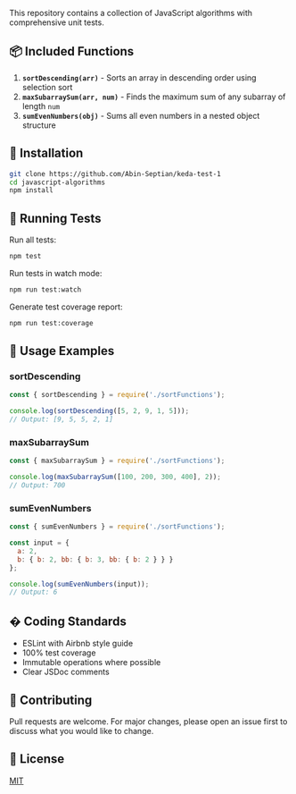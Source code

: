 This repository contains a collection of JavaScript algorithms with comprehensive unit tests.

## 📦 Included Functions

1. **`sortDescending(arr)`** - Sorts an array in descending order using selection sort
2. **`maxSubarraySum(arr, num)`** - Finds the maximum sum of any subarray of length `num`
3. **`sumEvenNumbers(obj)`** - Sums all even numbers in a nested object structure

## 🚀 Installation

```bash
git clone https://github.com/Abin-Septian/keda-test-1
cd javascript-algorithms
npm install
```

## 🧪 Running Tests

Run all tests:
```bash
npm test
```

Run tests in watch mode:
```bash
npm run test:watch
```

Generate test coverage report:
```bash
npm run test:coverage
```

## 📝 Usage Examples

### sortDescending
```javascript
const { sortDescending } = require('./sortFunctions');

console.log(sortDescending([5, 2, 9, 1, 5])); 
// Output: [9, 5, 5, 2, 1]
```

### maxSubarraySum
```javascript
const { maxSubarraySum } = require('./sortFunctions');

console.log(maxSubarraySum([100, 200, 300, 400], 2));
// Output: 700
```

### sumEvenNumbers
```javascript
const { sumEvenNumbers } = require('./sortFunctions');

const input = {
  a: 2,
  b: { b: 2, bb: { b: 3, bb: { b: 2 } } }
};

console.log(sumEvenNumbers(input));
// Output: 6
```

## � Coding Standards

- ESLint with Airbnb style guide
- 100% test coverage
- Immutable operations where possible
- Clear JSDoc comments

## 🤝 Contributing

Pull requests are welcome. For major changes, please open an issue first to discuss what you would like to change.

## 📜 License

[MIT](https://choosealicense.com/licenses/mit/)